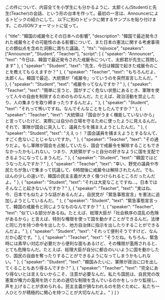 この件について、内容全てを小学生にも分かるように、太郎くん(Student)と先生(Teacher)の会話、という形の台本を作って。最初の一言は、Announcerによるトピックの紹介にして。
以下に別のトピックに関するサンプルを貼り付けます。このJSONフォーマットに従って。

{
  "title": "韓国の戒厳令とその日本への影響",
  "description": "韓国で最近発令された戒厳令とその可能性のある影響について、また日本の憲法に関する考慮事項との類似点を含めた洞察に満ちた議論。",
  "tts": "nijivoice",
  "speakers": ["Announcer", "Student", "Teacher"],
  "script": [
    {
      "speaker": "Announcer",
      "text": "今日は、韓国で最近発令された戒厳令について、太郎君が先生に質問します"
    },
    {
      "speaker": "Student",
      "text": "先生、今日は韓国で起きた戒厳令のことを教えてもらえますか？"
    },
    {
      "speaker": "Teacher",
      "text": "もちろんだよ、太郎くん。韓国で最近、大統領が「戒厳令」っていうのを突然宣言したんだ。"
    },
    {
      "speaker": "Student",
      "text": "戒厳令ってなんですか？"
    },
    {
      "speaker": "Teacher",
      "text": "簡単に言うと、国がすごく危ない状態にあるとき、軍隊を使って人々の自由を制限するためのものなんだ。たとえば、政治活動を禁止したり、人の集まりを取り締まったりするんだよ。"
    },
    {
      "speaker": "Student",
      "text": "それって怖いですね。なんでそんなことをしたんですか？"
    },
    {
      "speaker": "Teacher",
      "text": "大統領は「国会がうまく機能していないから」と言っていたけど、実際には自分の立場を守るために使ったように見えるんだ。それで、軍隊が国会に突入して、議員たちを捕まえようとしたんだ。"
    },
    {
      "speaker": "Student",
      "text": "ええっ！？国会議員を捕まえようとするなんて、すごく危ないことじゃないですか。"
    },
    {
      "speaker": "Teacher",
      "text": "その通りだよ。もし軍隊が国会を占拠していたら、国会で戒厳令を解除することもできなかったかもしれない。つまり、大統領がずっと自分の好きなように国を支配できるようになってしまうんだ。"
    },
    {
      "speaker": "Student",
      "text": "韓国ではどうなったんですか？"
    },
    {
      "speaker": "Teacher",
      "text": "幸い、野党の議員や市民たちが急いで集まって抗議して、6時間後に戒厳令は解除されたんだ。でも、ほんの少しの違いで、韓国の民主主義が大きく傷つけられるところだったんだよ。"
    },
    {
      "speaker": "Student",
      "text": "それは大変なことですね…。日本ではそんなこと起きないんですか？"
    },
    {
      "speaker": "Teacher",
      "text": "実はね、今、日本でも似たような話があるんだよ。自民党が「緊急事態宣言」を憲法に追加しようとしているんだ。"
    },
    {
      "speaker": "Student",
      "text": "緊急事態宣言って、韓国の戒厳令と同じようなものなんですか？"
    },
    {
      "speaker": "Teacher",
      "text": "似ている部分があるね。たとえば、総理大臣が「社会秩序の混乱の危険があるから」と言えば、特別な権限を使って国を動かすことができるんだ。法律と同じ力を持つ命令を出したり、地方自治体に指示を出したりすることができるんだよ。"
    },
    {
      "speaker": "Student",
      "text": "それって便利そうですけど、なんだか心配です。"
    },
    {
      "speaker": "Teacher",
      "text": "そうだね。もちろん、緊急時には素早い対応が必要だから便利な面もあるけど、その権限が濫用されると、とても危険なんだ。たとえば、総理大臣が自分に都合のいいように国を動かしたり、国民の自由を奪ったりすることができるようになってしまうかもしれない。"
    },
    {
      "speaker": "Student",
      "text": "韓国みたいに、軍隊が政治に口を出してくることもあり得るんですか？"
    },
    {
      "speaker": "Teacher",
      "text": "完全にあり得ないとは言えないからこそ、注意が必要なんだ。私たち国民は、自民党の改憲案が権力の濫用を防ぐための適切な制限を含んでいるのかをしっかり監視し、声を上げることが求められる。民主主義が損なわれるのを防ぐために、私たち一人ひとりが積極的に関心を持つことが大切なんだよ。"
    }
  ]
}